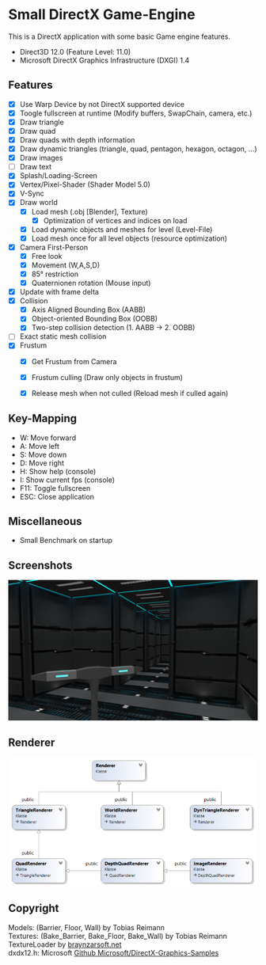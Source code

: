 # Small DirectX Game-Engine

This is a DirectX application with some basic Game engine features.
- Direct3D 12.0 (Feature Level: 11.0)
- Microsoft DirectX Graphics Infrastructure (DXGI) 1.4

## Features
- [x] Use Warp Device by not DirectX supported device
- [x] Toogle fullscreen at runtime (Modify buffers, SwapChain, camera, etc.)
- [x] Draw triangle
- [x] Draw quad
- [x] Draw quads with depth information
- [x] Draw dynamic triangles (triangle, quad, pentagon, hexagon, octagon, ...)
- [x] Draw images
- [ ] Draw text
- [x] Splash/Loading-Screen
- [x] Vertex/Pixel-Shader (Shader Model 5.0)
- [x] V-Sync
- [x] Draw world
	- [x] Load mesh (.obj [Blender], Texture)
		- [x] Optimization of vertices and indices on load
	- [x] Load dynamic objects and meshes for level (Level-File)
	- [x] Load mesh once for all level objects (resource optimization)
- [x] Camera First-Person
	- [x] Free look
	- [x] Movement (W,A,S,D)
	- [x] 85° restriction
	- [x] Quaternionen rotation (Mouse input)
- [x] Update with frame delta
- [x] Collision
	- [x] Axis Aligned Bounding Box (AABB)
	- [x] Object-oriented Bounding Box (OOBB)
	- [x] Two-step collision detection (1. AABB -> 2. OOBB)
 - [ ] Exact static mesh collision
- [x] Frustum
	- [x] Get Frustum from Camera
	- [x] Frustum culling (Draw only objects in frustum)
	- [x] Release mesh when not culled (Reload mesh if culled again)


## Key-Mapping
- W: Move forward
- A: Move left
- S: Move down
- D: Move right
- H: Show help (console)
- I: Show current fps (console)
- F11: Toggle fullscreen
- ESC: Close application

## Miscellaneous
- Small Benchmark on startup

## Screenshots
![DXGE](screenshots/DXGE.png?raw=true "DXGE")

## Renderer
![Renderer](screenshots/Renderer.PNG?raw=true "Renderer")

## Copyright
Models: (Barrier, Floor, Wall) by Tobias Reimann<br/>
Textures: (Bake_Barrier, Bake_Floor, Bake_Wall) by Tobias Reimann<br/>
TextureLoader by [braynzarsoft.net](https://www.braynzarsoft.net/viewtutorial/q16390-directx-12-textures-from-file)<br/>
dxdx12.h: Microsoft [Github Microsoft/DirectX-Graphics-Samples](https://github.com/Microsoft/DirectX-Graphics-Samples/blob/master/Libraries/D3DX12/d3dx12.h)
